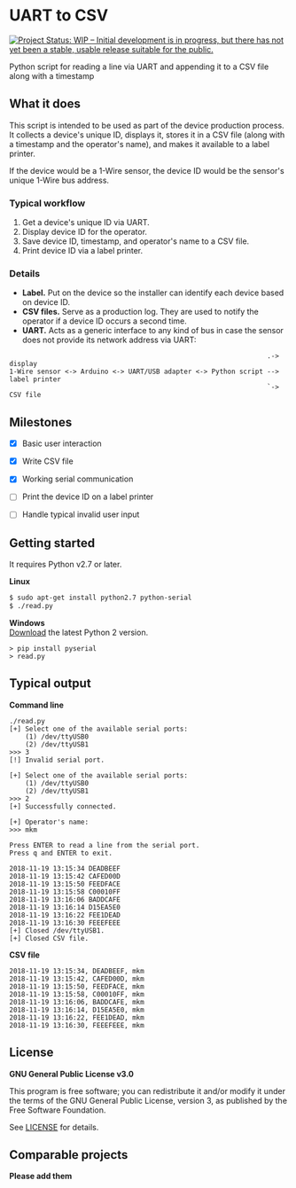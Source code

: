 # UART to CSV

[![Project Status: WIP – Initial development is in progress, but there has not yet been a stable, usable release suitable for the public.](https://www.repostatus.org/badges/latest/wip.svg)](https://www.repostatus.org/#wip "Project Status: WIP – Initial development is in progress, but there has not yet been a stable, usable release suitable for the public.")

Python script for reading a line via UART and appending it to a CSV file along with a timestamp


## What it does

This script is intended to be used as part of the device production process.
It collects a device's unique ID, displays it, stores it in a CSV file (along with a timestamp and the operator's name), and makes it available to a label printer.

If the device would be a 1-Wire sensor, the device ID would be the sensor's unique 1-Wire bus address.

### Typical workflow
1. Get a device's unique ID via UART.
2. Display device ID for the operator.
3. Save device ID, timestamp, and operator's name to a CSV file.
4. Print device ID via a label printer.

### Details
* **Label.** Put on the device so the installer can identify each device based on device ID.
* **CSV files.** Serve as a production log. They are used to notify the operator if a device ID occurs a second time.
* **UART.** Acts as a generic interface to any kind of bus in case the sensor does not provide its network address via UART:
```text
                                                                 .-> display
1-Wire sensor <-> Arduino <-> UART/USB adapter <-> Python script --> label printer
                                                                 `-> CSV file
```

## Milestones
* [X] Basic user interaction
* [X] Write CSV file
* [X] Working serial communication
* [ ] Print the device ID on a label printer
* [ ] Handle typical invalid user input


## Getting started
It requires Python v2.7 or later.

**Linux**
```bash
$ sudo apt-get install python2.7 python-serial
$ ./read.py
```

**Windows**  
[Download](https://www.python.org/downloads/windows/) the latest Python 2 version.
```text
> pip install pyserial
> read.py
```


## Typical output

**Command line**
```text
./read.py
[+] Select one of the available serial ports:
    (1) /dev/ttyUSB0
    (2) /dev/ttyUSB1
>>> 3
[!] Invalid serial port.

[+] Select one of the available serial ports:
    (1) /dev/ttyUSB0
    (2) /dev/ttyUSB1
>>> 2
[+] Successfully connected.

[+] Operator's name:
>>> mkm

Press ENTER to read a line from the serial port.
Press q and ENTER to exit.

2018-11-19 13:15:34 DEADBEEF
2018-11-19 13:15:42 CAFED00D
2018-11-19 13:15:50 FEEDFACE
2018-11-19 13:15:58 C00010FF
2018-11-19 13:16:06 BADDCAFE
2018-11-19 13:16:14 D15EA5E0
2018-11-19 13:16:22 FEE1DEAD
2018-11-19 13:16:30 FEEEFEEE
[+] Closed /dev/ttyUSB1.
[+] Closed CSV file.
```

**CSV file**
```text
2018-11-19 13:15:34, DEADBEEF, mkm
2018-11-19 13:15:42, CAFED00D, mkm
2018-11-19 13:15:50, FEEDFACE, mkm
2018-11-19 13:15:58, C00010FF, mkm
2018-11-19 13:16:06, BADDCAFE, mkm
2018-11-19 13:16:14, D15EA5E0, mkm
2018-11-19 13:16:22, FEE1DEAD, mkm
2018-11-19 13:16:30, FEEEFEEE, mkm
```


## License

**GNU General Public License v3.0**

This program is free software; you can redistribute it and/or modify it under the terms of the GNU General Public License, version 3, as published by the Free Software Foundation.

See [LICENSE](LICENSE) for details.


## Comparable projects
**Please add them**

